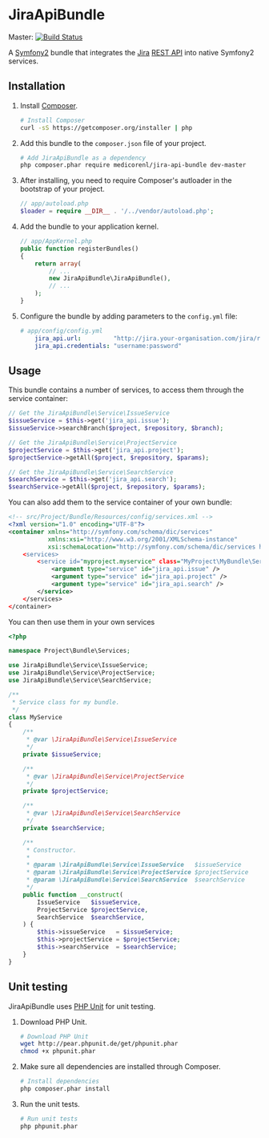 JiraApiBundle
=============

Master: [![Build Status](https://secure.travis-ci.org/MedicoreNL/JiraApiBundle.png?branch=master)](http://travis-ci.org/MedicoreNL/JiraApiBundle)

A [Symfony2](http://symfony.com) bundle that integrates the [Jira](https://www.atlassian.com/software/jira/overview) [REST API](https://developer.atlassian.com/jira/docs/latest/reference/rest-api.html) into native Symfony2 services.

Installation
------------

 1. Install [Composer](https://getcomposer.org).

    ```bash
    # Install Composer
    curl -sS https://getcomposer.org/installer | php
    ```

 2. Add this bundle to the `composer.json` file of your project.

    ```bash
    # Add JiraApiBundle as a dependency
    php composer.phar require medicorenl/jira-api-bundle dev-master
    ```
 3. After installing, you need to require Composer's autloader in the bootstrap of your project.

    ```php
    // app/autoload.php
    $loader = require __DIR__ . '/../vendor/autoload.php';
    ```

 4. Add the bundle to your application kernel.

    ```php
    // app/AppKernel.php
    public function registerBundles()
    {
        return array(
            // ...
            new JiraApiBundle\JiraApiBundle(),
            // ...
        );
    }
    ```

 5. Configure the bundle by adding parameters to the  `config.yml` file:

    ```yaml
    # app/config/config.yml
        jira_api.url:         "http://jira.your-organisation.com/jira/rest/api/latest/"
        jira_api.credentials: "username:password"
    ```

Usage
-----

This bundle contains a number of services, to access them through the service container:

```php
// Get the JiraApiBundle\Service\IssueService
$issueService = $this->get('jira_api.issue');
$issueService->searchBranch($project, $repository, $branch);

// Get the JiraApiBundle\Service\ProjectService
$projectService = $this->get('jira_api.project');
$projectService->getAll($project, $repository, $params);

// Get the JiraApiBundle\Service\SearchService
$searchService = $this->get('jira_api.search');
$searchService->getAll($project, $repository, $params);
```

You can also add them to the service container of your own bundle:

```xml
<!-- src/Project/Bundle/Resources/config/services.xml -->
<?xml version="1.0" encoding="UTF-8"?>
<container xmlns="http://symfony.com/schema/dic/services"
           xmlns:xsi="http://www.w3.org/2001/XMLSchema-instance"
           xsi:schemaLocation="http://symfony.com/schema/dic/services http://symfony.com/schema/dic/services/services$
    <services>
        <service id="myproject.myservice" class="MyProject\MyBundle\Services\MyService.php" public="true">
            <argument type="service" id="jira_api.issue" />
            <argument type="service" id="jira_api.project" />
            <argument type="service" id="jira_api.search" />
        </service>
    </services>
</container>
```

You can then use them in your own services

```php
<?php

namespace Project\Bundle\Services;

use JiraApiBundle\Service\IssueService;
use JiraApiBundle\Service\ProjectService;
use JiraApiBundle\Service\SearchService;

/**
 * Service class for my bundle.
 */
class MyService
{
    /**
     * @var \JiraApiBundle\Service\IssueService
     */
    private $issueService;

    /**
     * @var \JiraApiBundle\Service\ProjectService
     */
    private $projectService;

    /**
     * @var \JiraApiBundle\Service\SearchService
     */
    private $searchService;

    /**
     * Constructor.
     *
     * @param \JiraApiBundle\Service\IssueService   $issueService
     * @param \JiraApiBundle\Service\ProjectService $projectService
     * @param \JiraApiBundle\Service\SearchService  $searchService
     */
    public function __construct(
        IssueService   $issueService,
        ProjectService $projectService,
        SearchService  $searchService,
    ) {
        $this->issueService   = $issueService;
        $this->projectService = $projectService;
        $this->searchService  = $searchService;
    }
}
```

Unit testing
------------

JiraApiBundle uses [PHP Unit](http://phpunit.de) for unit testing.

 1. Download PHP Unit.

    ```bash
    # Download PHP Unit
    wget http://pear.phpunit.de/get/phpunit.phar
    chmod +x phpunit.phar
    ```

 2. Make sure all dependencies are installed through Composer.

    ```bash
    # Install dependencies
    php composer.phar install
    ```

 3. Run the unit tests.

    ```bash
    # Run unit tests
    php phpunit.phar
    ```
